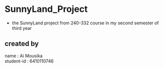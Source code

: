 # SunnyLand_Project

+ the SunnyLand project from 240-332 course in my second semester of third year

## created by
name : Ai Mousika\
student-id : 6410110746
